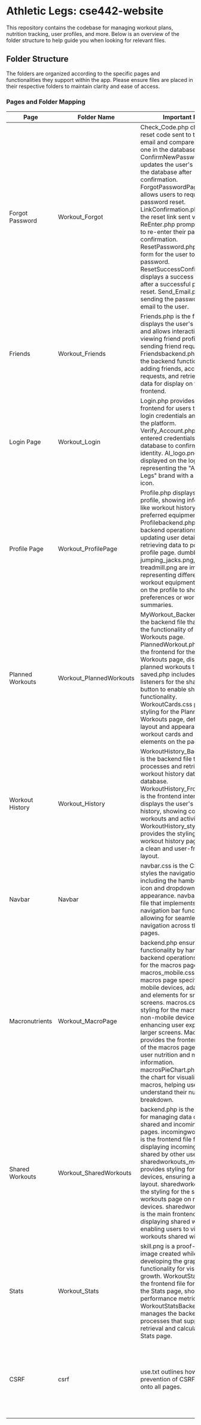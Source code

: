 # Athletic Legs: cse442-website

This repository contains the codebase for managing workout plans, nutrition tracking, user profiles, and more. Below is an overview of the folder structure to help guide you when looking for relevant files.

## Folder Structure

The folders are organized according to the specific pages and functionalities they support within the app. Please ensure files are placed in their respective folders to maintain clarity and ease of access.

### Pages and Folder Mapping

| Page             | Folder Name               | Important Files                                                                                                                                                                                                                                                                                                | Description                                                                                                                                                  |
|------------------|---------------------------|---------------------------------------------------------------------------------------------------------------------------------------------------------------------------------------------------------------------------------------------------------------------------------------------------------------|--------------------------------------------------------------------------------------------------------------------------------------------------------------|
| Forgot Password  | Workout_Forgot          | Check_Code.php checks the reset code sent to the user's email and compares it to the one in the database. ConfirmNewPassword.php updates the user's password in the database after confirmation. ForgotPasswordPage.php allows users to request a password reset. LinkConfirmation.php confirms the reset link sent via email. ReEnter.php prompts the user to re-enter their password for confirmation. ResetPassword.php provides a form for the user to input a new password. ResetSuccessConfirmation.php displays a success message after a successful password reset. Send_Email.php handles sending the password reset email to the user. | This is the functionality to change a password if you forget what your current password is.                                                                  |
| Friends          | Workout_Friends         | Friends.php is the frontend that displays the user's friends list and allows interactions such as viewing friend profiles and sending friend requests. Friendsbackend.php manages the backend functionalities like adding friends, accepting requests, and retrieving friend data for display on the frontend. | This page allows users to view and manage their friends list, send friend requests, and interact with other users on the platform.                          |
| Login Page       | Workout_Login           | Login.php provides the frontend for users to enter their login credentials and access the platform. Verify_Account.php checks the entered credentials against the database to confirm user identity. Al_logo.png is the logo displayed on the login page, representing the "Athletic Legs" brand with a dumbbell icon. | This page allows users to log into their accounts securely and access their workout-related features.                                                        |
| Profile Page     | Workout_ProfilePage     | Profile.php displays the user’s profile, showing information like workout history and preferred equipment. Profilebackend.php manages backend operations for updating user details and retrieving data to populate the profile page. dumbbell.png, jumping_jacks.png, and treadmill.png are images representing different types of workout equipment displayed on the profile to showcase user preferences or workout summaries. | This page allows users to view and edit their profile, including their workout history, favorite exercises, and equipment used.                              |
| Planned Workouts | Workout_PlannedWorkouts | MyWorkout_Backend.php is the backend file that powers the functionality of the Planned Workouts page. PlannedWorkout.php serves as the frontend for the Planned Workouts page, displaying planned workouts to the user. saved.php includes event listeners for the share workout button to enable sharing functionality. WorkoutCards.css provides styling for the Planned Workouts page, defining the layout and appearance of workout cards and other elements on the page. | This page allows users to plan and manage their workouts, including sharing them with others.                                                                |
| Workout History  | Workout_History         | WorkoutHistory_BackEnd.php is the backend file that processes and retrieves workout history data from the database. WorkoutHistory_FrontEnd.php is the frontend interface that displays the user's workout history, showing completed workouts and activity logs. WorkoutHistory_style.css provides the styling for the workout history page, ensuring a clean and user-friendly layout. | Tracks completed workouts, including logs and activity history.                                                       |
| Navbar           | Navbar                  | navbar.css is the CSS file that styles the navigation bar, including the hamburger menu icon and dropdown appearance. navbar.php is the file that implements the navigation bar functionality, allowing for seamless navigation across the app's pages.                          | Contains the main navigation bar components for the app.                                                              |
| Macronutrients   | Workout_MacroPage       | backend.php ensures functionality by handling the backend operations required for the macros page. macros_mobile.css styles the macros page specifically for mobile devices, adapting layout and elements for smaller screens. macros.css is the styling for the macros page on non-mobile devices, enhancing user experience on larger screens. Macros.php provides the frontend structure of the macros page, displaying user nutrition and macro information. macrosPieChart.php generates the chart for visualizing macros, helping users understand their nutritional breakdown. | Tracks user nutrition and macros, enabling dietary management.                                                         |
| Shared Workouts  | Workout_SharedWorkouts  | backend.php is the backend for managing data on the shared and incoming workouts pages. incomingworkouts.php is the frontend file for displaying incoming workouts shared by other users. sharedworkouts_mobile.css provides styling for mobile devices, ensuring a responsive layout. sharedworkouts.css is the styling for the shared workouts page on non-mobile devices. sharedworkouts.php is the main frontend file for displaying shared workouts, enabling users to view workouts shared with them. | Components for sharing workouts with other users.                                                                     |
| Stats            | Workout_Stats           | skill.png is a proof-of-concept image created while developing the graph functionality for visualizing skill growth. WorkoutStats.php is the frontend file for displaying the Stats page, showing user performance metrics. WorkoutStatsBackend.php manages the backend processes that support data retrieval and calculation for the Stats page. | Provides visual insights and stats on user performance and growth in various skill areas.                              |
| CSRF             | csrf                    | use.txt outlines how to add prevention of CSRF attacks onto all pages.                                                                                                                                                                                                  | Protects forms and fetch API requests against Cross-Site Request Forgery (CSRF) attacks.                              |
